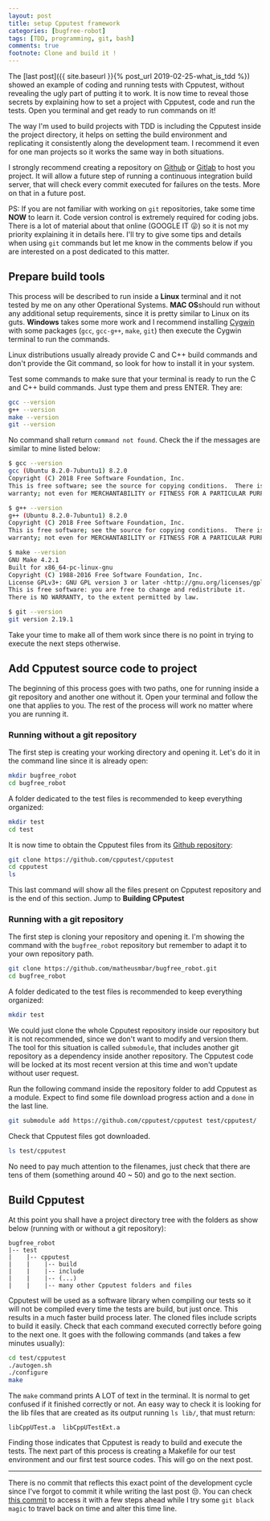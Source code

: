 ```yaml
---
layout: post
title: setup Cpputest framework
categories: [bugfree-robot]
tags: [TDD, programming, git, bash]
comments: true
footnote: Clone and build it !
---
```


The [last post]({{ site.baseurl }}{% post_url 2019-02-25-what_is_tdd %}) showed an example of coding and running tests with Cpputest, without revealing the ugly part of putting it to work. It is now time to reveal those secrets by explaining how to set a project with Cpputest, code and run the tests. Open you terminal and get ready to run commands on it!

The way I'm used to build projects with TDD is including the Cpputest inside the project directory, it helps on setting the build environment and replicating it consistently along the development team. I recommend it even for one man projects so it works the same way in both situations. 

I strongly recommend creating a repository on [Github](https://github.com/) or [Gitlab](https://gitlab.com/) to host you project. It will allow a future step of running a continuous integration build server, that will check every commit executed for failures on the tests. More on that in a future post. 

<!--more--> 

PS: If you are not familiar with working on `git` repositories, take some time **NOW** to learn it. Code version control is extremely required for coding jobs. There is a lot of material about that online (GOOGLE IT :stuck_out_tongue_winking_eye:) so it is not my priority explaining it in details here. I'll try to give some tips and details when using `git` commands but let me know in the comments below if you are interested on a post dedicated to this matter. 

## Prepare build tools

This process will be described to run inside a **Linux** terminal and it not tested by me on any other Operational Systems. **MAC OS**should run without any additional setup requirements, since it is pretty similar to Linux on its guts. **Windows** takes some more work and I recommend installing [Cygwin](https://www.cygwin.com/) with some packages (`gcc`, `gcc-g++`, `make`, `git`) then execute the Cygwin terminal to run the commands. 

Linux distributions usually already provide C and C++ build commands and don't provide the Git command, so look for how to install it in your system. 

Test some commands to make sure that your terminal is ready to run the C and C++ build commands. Just type them and press ENTER. They are:

```bash
gcc --version
g++ --version
make --version
git --version
```

No command shall return `command not found`. Check the if the messages are similar to mine listed below:

```bash
$ gcc --version
gcc (Ubuntu 8.2.0-7ubuntu1) 8.2.0
Copyright (C) 2018 Free Software Foundation, Inc.
This is free software; see the source for copying conditions.  There is NO
warranty; not even for MERCHANTABILITY or FITNESS FOR A PARTICULAR PURPOSE.
```

```bash
$ g++ --version
g++ (Ubuntu 8.2.0-7ubuntu1) 8.2.0
Copyright (C) 2018 Free Software Foundation, Inc.
This is free software; see the source for copying conditions.  There is NO
warranty; not even for MERCHANTABILITY or FITNESS FOR A PARTICULAR PURPOSE.
```

```bash
$ make --version
GNU Make 4.2.1
Built for x86_64-pc-linux-gnu
Copyright (C) 1988-2016 Free Software Foundation, Inc.
License GPLv3+: GNU GPL version 3 or later <http://gnu.org/licenses/gpl.html>
This is free software: you are free to change and redistribute it.
There is NO WARRANTY, to the extent permitted by law.
```

```bash
$ git --version
git version 2.19.1
```

Take your time to make all of them work since there is no point in trying to execute the next steps otherwise. 

## Add Cpputest source code to project

The beginning of this process goes with two paths, one for running inside a git repository and another one without it. Open your terminal and follow the one that applies to you. The rest of the process will work no matter where you are running it. 

### Running without a git repository

The first step is creating your working directory and opening it. Let's do it in the command line since it is already open:

```bash
mkdir bugfree_robot
cd bugfree_robot
```

A folder dedicated to the test files is recommended to keep everything organized:

```bash
mkdir test
cd test
```

It is now time to obtain the Cpputest files from its [Github repository](https://github.com/cpputest/cpputest):

```bash
git clone https://github.com/cpputest/cpputest
cd cpputest
ls
```

This last command will show all the files present on Cpputest repository and is the end of this section. Jump to **Building CPputest**


### Running with a git repository

The first step is cloning your repository and opening it. I'm showing the command with the `bugfree_robot` repository but remember to adapt it to your own repository path.

```bash
git clone https://github.com/matheusmbar/bugfree_robot.git
cd bugfree_robot
```

A folder dedicated to the test files is recommended to keep everything organized:

```bash
mkdir test
```

We could just clone the whole Cpputest repository inside our repository but it is not recommended, since we don't want to modify and version them. The tool for this situation is called `submodule`, that includes another git repository as a dependency inside another repository. The Cpputest code will be locked at its most recent version at this time and won't update without user request. 

Run the following command inside the repository folder to add Cpputest as a module. Expect to find some file download progress action and a `done` in the last line.

```bash
git submodule add https://github.com/cpputest/cpputest test/cpputest/
```

Check that Cpputest files got downloaded. 

```bash
ls test/cpputest
```

No need to pay much attention to the filenames, just check that there are tens of them (something around 40 ~ 50) and go to the next section.

## Build Cpputest

At this point you shall have a project directory tree with the folders as show below (running with or without a git repository):

```
bugfree_robot
|-- test
|    |-- cpputest 
|    |    |-- build
|    |    |-- include
|    |    |-- (...)
|    |    |-- many other Cpputest folders and files
```

Cpputest will be used as a software library when compiling our tests so it will not be compiled every time the tests are build, but just once. This results in a much faster build process later. The cloned files include scripts to build it easily. Check that each command executed correctly before going to the next one. It goes with the following commands (and takes a few minutes usually):

```bash
cd test/cpputest
./autogen.sh
./configure
make
```

The `make` command prints A LOT of text in the terminal. It is normal to get confused if it finished correctly or not. An easy way to check it is looking for the lib files that are created as its output running `ls lib/`, that must return:

```
libCppUTest.a  libCppUTestExt.a
```

Finding those indicates that Cpputest is ready to build and execute the tests. The next part of this process is creating a Makefile for our test environment and our first test source codes. This will go on the next post. 

----

There is no commit that reflects this exact point of the development cycle since I've forgot to commit it while writing the last post :unamused:. You can check [this commit](https://github.com/matheusmbar/bugfree_robot/commit/b3b89a6c27d8607911186ba315695d4ed045edce) to access it with a few steps ahead while I try some `git black magic` to travel back on time and alter this time line.